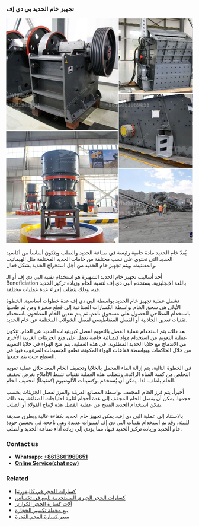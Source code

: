 <h3>تجهيز خام الحديد بي دي إف</h3><img src='1701850642.jpg' alt=''><p>يُعدّ خام الحديد مادة خامية رئيسة في صناعة الحديد والصلب ويتكون أساساً من أكاسيد الحديد التي تحتوي على نسب مختلفة من خامات الحديد المختلفة مثل الهيماتيت والمغنتيت. ويتم تجهيز خام الحديد من أجل استخراج الحديد بشكل فعال. </p><p>أحد أساليب تجهيز خام الحديد الشهيرة هو استخدام تقنية البي دي إف أو الـ Beneficiation باللغة الإنجليزية. يستخدم البي دي إف لتنقية الخام وزيادة تركيز الحديد فيه، وذلك يتطلب إجراء عدة عمليات مختلفة.</p><p>تشمل عملية تجهيز خام الحديد بواسطة البي دي إف عدة خطوات أساسية. الخطوة الأولى هي سحق الخام بواسطة الكسارات الصناعية إلى قطع صغيرة ومن ثم طحنها باستخدام المطاحن للحصول على مسحوق ناعم. ثم يتم تعدين الخام المطحون باستخدام تقنيات تعدين الجاذبية أو الفصل المغناطيسي لفصل الشوائب المختلفة عن خام الحديد.</p><p>بعد ذلك، يتم استخدام عملية الفصل بالتعويم لفصل كبريتيدات الحديد عن الخام. تتكون عملية التعويم من استخدام مواد كيميائية خاصة تعمل على منع الجزيئات الغريبة الأخرى من الاندماج مع خلايا الحديد المطلوبة. في هذه العملية، يتم ضخ الهواء في خلايا التعويم من خلال الحاكمات وبواسطة فقاعات الهواء المكونة، تطفو الجسيمات المرغوب فيها في السطح حيث يتم جمعها.</p><p>في الخطوة التالية، يتم إزالة الماء المحمل بالخلايا وتجفيف الخام المعد خلال عملية تعويم التخلص من كمية المياه الزائدة. وتتطلب هذه العملية تقنيات تثبيط الاأملاح بغرض تجفيف الخام بلطف. لذا، يمكن أن يُستخدَم بوكسيتات الألومنيوم (كمثبطاً) لتجفيف الخام.</p><p>أخيراً، يتم فرز الخام المجفف بواسطة المصانع الغربلة والفرز لفصل الجزيئات بحسب حجمها. يمكن أن يفصل الخام المجفف إلى عدة أحجام لتلبية احتياجات الصناعة. بعد ذلك، يمكن استخدام الحديد المنتج من عملية الفصل هذه لإنتاج الفولاذ أو الصلب.</p><p>بالاستناد إلى عملية البي دي إف، يمكن تجهيز خام الحديد بكفاءة عالية وبطرق صديقة للبيئة. وقد تم استخدام تقنيات البي دي إف لسنوات عديدة وهي ناجحة في تحسين جودة خام الحديد وزيادة تركيز الحديد فيها، مما يؤدي إلى زيادة أداء صناعة الحديد والصلب.</p><h3>Contact us</h3><ul><li><strong>Whatsapp:&nbsp;<a href="https://wa.me/8613661969651">+8613661969651</a></strong></li><li><a href="https://swt.shibang-china.com/?git&amp;zhl&amp;تجهيز خام الحديد بي دي إف"><strong>Online Service(chat now)</strong></a></li></ul><h3>Related</h3><ul><li><a href='كسارات الحجر في كاليفورنيا.md'>كسارات الحجر في كاليفورنيا</a></li><li><a href='كسارات الحجر الجيري المستخدمة للبيع في تكساس.md'>كسارات الحجر الجيري المستخدمة للبيع في تكساس</a></li><li><a href='آلات كسارة الحجر الكوارتز.md'>آلات كسارة الحجر الكوارتز</a></li><li><a href='بيع محطة تكسير الحجارة.md'>بيع محطة تكسير الحجارة</a></li><li><a href='سعر كسارة الفحم القدرة.md'>سعر كسارة الفحم القدرة</a></li></ul>
